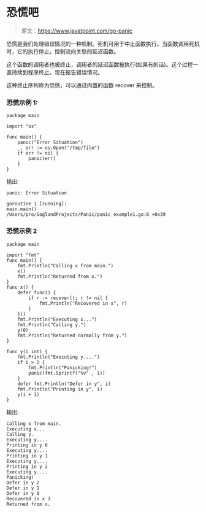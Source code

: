 # 恐慌吧

> 原文：<https://www.javatpoint.com/go-panic>

恐慌是我们处理错误情况的一种机制。死机可用于中止函数执行。当函数调用死机时，它的执行停止，控制流向关联的延迟函数。

这个函数的调用者也被终止，调用者的延迟函数被执行(如果有的话)。这个过程一直持续到程序终止。现在报告错误情况。

这种终止序列称为恐慌，可以通过内置的函数 recover 来控制。

### 恐慌示例 1:

```
package main

import "os"

func main() {
	panic("Error Situation")
	_, err := os.Open("/tmp/file")
	if err != nil {
		panic(err)
	}
}

```

输出:

```
panic: Error Situation

goroutine 1 [running]:
main.main()
/Users/pro/GoglandProjects/Panic/panic example1.go:6 +0x39

```

### 恐慌示例 2

```
package main

import "fmt"
func main() {
	fmt.Println("Calling x from main.")
	x()
	fmt.Println("Returned from x.")
}
func x() {
	defer func() {
		if r := recover(); r != nil {
			fmt.Println("Recovered in x", r)
		}
	}()
	fmt.Println("Executing x...")
	fmt.Println("Calling y.")
	y(0)
	fmt.Println("Returned normally from y.")
}

func y(i int) {
	fmt.Println("Executing y....")
	if i > 2 {
		fmt.Println("Panicking!")
		panic(fmt.Sprintf("%v" , i))
	}
	defer fmt.Println("Defer in y", i)
	fmt.Println("Printing in y", i)
	y(i + 1)
} 

```

输出:

```
Calling x from main.
Executing x...
Calling y.
Executing y....
Printing in y 0
Executing y....
Printing in y 1
Executing y....
Printing in y 2
Executing y....
Panicking!
Defer in y 2
Defer in y 1
Defer in y 0
Recovered in x 3
Returned from x.

```